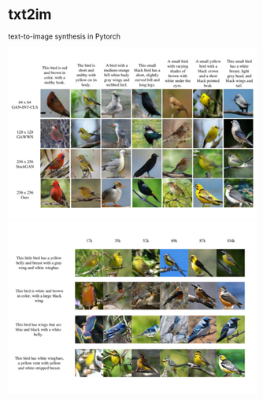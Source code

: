 # txt2im
text-to-image synthesis in Pytorch

<img src="images.pdf" width="900px" height="350px"/>

<img src="change.pdf" width="900px" height="350px"/>
